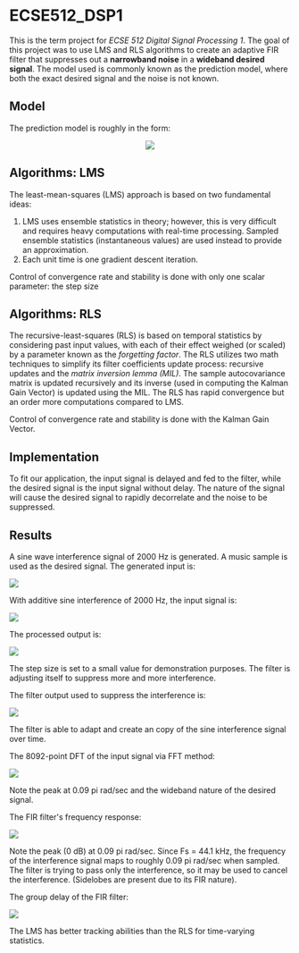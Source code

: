 # ECSE512_DSP1
This is the term project for _ECSE 512 Digital Signal Processing 1_. The goal of this project was to use LMS and RLS algorithms to create an adaptive FIR filter that suppresses out a __narrowband noise__ in a __wideband desired signal__. The model used is commonly known as the prediction model, where both the exact desired signal and the noise is not known.

## Model
The prediction model is roughly in the form: <br>
<p align="center">
  <img src="https://github.com/yanghaoqin/ECSE512_DSP1/blob/master/markdown/predictionmodel.PNG">
</p>

## Algorithms: LMS
The least-mean-squares (LMS) approach is based on two fundamental ideas:
1. LMS uses ensemble statistics in theory; however, this is very difficult and requires heavy computations with real-time processing. Sampled ensemble statistics (instantaneous values) are used instead to provide an approximation. 
2. Each unit time is one gradient descent iteration.

Control of convergence rate and stability is done with only one scalar parameter: the step size

## Algorithms: RLS
The recursive-least-squares (RLS) is based on temporal statistics by considering past input values, with each of their effect weighed (or scaled) by a parameter known as the _forgetting factor_. The RLS utilizes two math techniques to simplify its filter coefficients update process: recursive updates and the _matrix inversion lemma (MIL)_. The sample autocovariance matrix is updated recursively and its inverse (used in computing the Kalman Gain Vector) is updated using the MIL. The RLS has rapid convergence but an order more computations compared to LMS.

Control of convergence rate and stability is done with the Kalman Gain Vector.

## Implementation
To fit our application, the input signal is delayed and fed to the filter, while the desired signal is the input signal without delay. The nature of the signal will cause the desired signal to rapidly decorrelate and the noise to be suppressed.

## Results
A sine wave interference signal of 2000 Hz is generated. A music sample is used as the desired signal. The generated input is:

<img src="https://github.com/yanghaoqin/ECSE512_DSP1/blob/master/markdown/desiredsgn.png">

With additive sine interference of 2000 Hz, the input signal is:

<img src="https://github.com/yanghaoqin/ECSE512_DSP1/blob/master/markdown/mixedinput.png">

The processed output is:

<img src="https://github.com/yanghaoqin/ECSE512_DSP1/blob/master/markdown/errorsgn.png">

The step size is set to a small value for demonstration purposes. The filter is adjusting itself to suppress more and more interference.

The filter output used to suppress the interference is:

<img src="https://github.com/yanghaoqin/ECSE512_DSP1/blob/master/markdown/adaptedsgn.png">

The filter is able to adapt and create an copy of the sine interference signal over time.

The 8092-point DFT of the input signal via FFT method:

<img src="https://github.com/yanghaoqin/ECSE512_DSP1/blob/master/markdown/Inputfft.png">

Note the peak at 0.09 pi rad/sec and the wideband nature of the desired signal.

The FIR filter's frequency response:

<img src="https://github.com/yanghaoqin/ECSE512_DSP1/blob/master/markdown/filterresp.png">

Note the peak (0 dB) at 0.09 pi rad/sec. Since Fs = 44.1 kHz, the frequency of the interference signal maps to roughly 0.09 pi rad/sec when sampled. The filter is trying to pass only the interference, so it may be used to cancel the interference. (Sidelobes are present due to its FIR nature).

The group delay of the FIR filter:

<img src="https://github.com/yanghaoqin/ECSE512_DSP1/blob/master/markdown/filtergrpd.png">


The LMS has better tracking abilities than the RLS for time-varying statistics.
